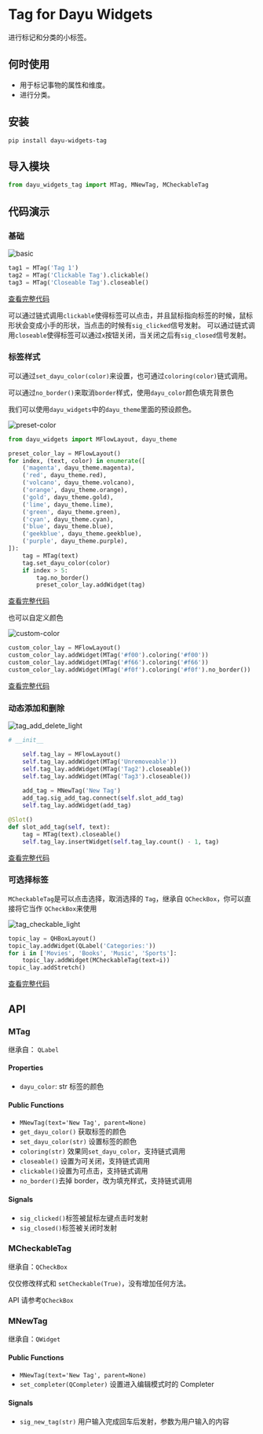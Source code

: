 # Tag for Dayu Widgets
进行标记和分类的小标签。

## 何时使用
* 用于标记事物的属性和维度。
* 进行分类。


## 安装
```pip install dayu-widgets-tag```

## 导入模块
```python
from dayu_widgets_tag import MTag, MNewTag, MCheckableTag
```

## 代码演示

### 基础

![basic](../_media/basic.png)


```python
tag1 = MTag('Tag 1')
tag2 = MTag('Clickable Tag').clickable()
tag3 = MTag('Closeable Tag').closeable()
```
[查看完整代码](https://github.com/muyr/dayu_widgets_tag/tree/master/examples/basic.py)

可以通过链式调用`clickable`使得标签可以点击，并且鼠标指向标签的时候，鼠标形状会变成小手的形状，当点击的时候有`sig_clicked`信号发射。
可以通过链式调用`closeable`使得标签可以通过`x`按钮关闭，当关闭之后有`sig_closed`信号发射。

### 标签样式

可以通过`set_dayu_color(color)`来设置，也可通过`coloring(color)`链式调用。

可以通过`no_border()`来取消`border`样式，使用`dayu_color`颜色填充背景色

我们可以使用`dayu_widgets`中的`dayu_theme`里面的预设颜色。

![preset-color](../_media/preset-color.png)

```python
from dayu_widgets import MFlowLayout, dayu_theme

preset_color_lay = MFlowLayout()
for index, (text, color) in enumerate([
    ('magenta', dayu_theme.magenta),
    ('red', dayu_theme.red),
    ('volcano', dayu_theme.volcano),
    ('orange', dayu_theme.orange),
    ('gold', dayu_theme.gold),
    ('lime', dayu_theme.lime),
    ('green', dayu_theme.green),
    ('cyan', dayu_theme.cyan),
    ('blue', dayu_theme.blue),
    ('geekblue', dayu_theme.geekblue),
    ('purple', dayu_theme.purple),
]):
    tag = MTag(text)
    tag.set_dayu_color(color)
    if index > 5:
        tag.no_border()
        preset_color_lay.addWidget(tag)
```

[查看完整代码](https://github.com/muyr/dayu_widgets_tag/tree/master/examples/colorful.py)

也可以自定义颜色

![custom-color](../_media/custom-color.png)

```python
custom_color_lay = MFlowLayout()
custom_color_lay.addWidget(MTag('#f00').coloring('#f00'))
custom_color_lay.addWidget(MTag('#f66').coloring('#f66'))
custom_color_lay.addWidget(MTag('#f0f').coloring('#f0f').no_border())
```

[查看完整代码](https://github.com/muyr/dayu_widgets_tag/tree/master/examples/colorful.py)

### 动态添加和删除

![tag_add_delete_light](../_media/tag_add_delete_light.gif)

```python
# __init__

    self.tag_lay = MFlowLayout()
    self.tag_lay.addWidget(MTag('Unremoveable'))
    self.tag_lay.addWidget(MTag('Tag2').closeable())
    self.tag_lay.addWidget(MTag('Tag3').closeable())
    
    add_tag = MNewTag('New Tag')
    add_tag.sig_add_tag.connect(self.slot_add_tag)
    self.tag_lay.addWidget(add_tag)

@Slot()
def slot_add_tag(self, text):
    tag = MTag(text).closeable()
    self.tag_lay.insertWidget(self.tag_lay.count() - 1, tag)

```

[查看完整代码](https://github.com/muyr/dayu_widgets_tag/tree/master/examples/add_delete.py)

### 可选择标签

`MCheckableTag`是可以点击选择，取消选择的 `Tag`，继承自 `QCheckBox`，你可以直接将它当作 `QCheckBox`来使用

![tag_checkable_light](../_media/tag_checkable_light.gif)

```python
topic_lay = QHBoxLayout()
topic_lay.addWidget(QLabel('Categories:'))
for i in ['Movies', 'Books', 'Music', 'Sports']:
    topic_lay.addWidget(MCheckableTag(text=i))
topic_lay.addStretch()
```

[查看完整代码](https://github.com/muyr/dayu_widgets_tag/tree/master/examples/checkable.py)

## API

### MTag

继承自： `QLabel`

#### Properties

* `dayu_color`: str 标签的颜色

#### Public Functions

* `MNewTag(text='New Tag', parent=None)`
* `get_dayu_color()` 获取标签的颜色
* `set_dayu_color(str)` 设置标签的颜色
* `coloring(str)` 效果同`set_dayu_color`，支持链式调用
* `closeable()` 设置为可关闭，支持链式调用
* `clickable()`设置为可点击，支持链式调用
* `no_border()`去掉 border，改为填充样式，支持链式调用

#### Signals

* `sig_clicked()`标签被鼠标左键点击时发射
* `sig_closed()`标签被关闭时发射

### MCheckableTag

继承自：`QCheckBox` 

仅仅修改样式和 `setCheckable(True)`，没有增加任何方法。

API 请参考`QCheckBox`

### MNewTag

继承自：`QWidget`

#### Public Functions

* `MNewTag(text='New Tag', parent=None)`
* `set_completer(QCompleter)` 设置进入编辑模式时的 Completer

#### Signals

* `sig_new_tag(str)` 用户输入完成回车后发射，参数为用户输入的内容

